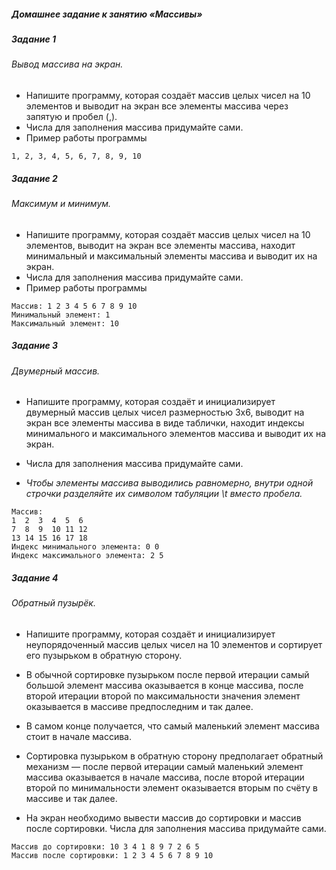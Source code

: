 


##### Домашнее задание к занятию «Массивы»

##### Задание 1

###### Вывод массива на экран.

- Напишите программу, которая создаёт массив целых чисел на 10 элементов и выводит на экран все элементы массива через запятую и пробел (,).
- Числа для заполнения массива придумайте сами.
- Пример работы программы

```
1, 2, 3, 4, 5, 6, 7, 8, 9, 10

```

##### Задание 2

###### Максимум и минимум.

- Напишите программу, которая создаёт массив целых чисел на 10 элементов, выводит на экран все элементы массива, находит минимальный и максимальный элементы массива и выводит их на экран.
- Числа для заполнения массива придумайте сами.
- Пример работы программы

```
Массив: 1 2 3 4 5 6 7 8 9 10
Минимальный элемент: 1
Максимальный элемент: 10

```

##### Задание 3

###### Двумерный массив.
- Напишите программу, которая создаёт и инициализирует двумерный массив целых чисел размерностью 3х6, выводит на экран все элементы массива в виде таблички, находит индексы минимального и максимального элементов массива и выводит их на экран. 
- Числа для заполнения массива придумайте сами.

- *Чтобы элементы массива выводились равномерно, внутри одной строчки разделяйте их символом табуляции \t вместо пробела.*

```
Массив:
1  2  3  4  5  6
7  8  9  10 11 12
13 14 15 16 17 18
Индекс минимального элемента: 0 0
Индекс максимального элемента: 2 5

```


##### Задание 4

###### Обратный пузырёк.

- Напишите программу, которая создаёт и инициализирует неупорядоченный массив целых чисел на 10 элементов и сортирует его пузырьком в обратную сторону.

- В обычной сортировке пузырьком после первой итерации самый большой элемент массива оказывается в конце массива, после второй итерации второй по максимальности значения элемент оказывается в массиве предпоследним и так далее. 
- В самом конце получается, что самый маленький элемент массива стоит в начале массива.

- Сортировка пузырьком в обратную сторону предполагает обратный механизм — после первой итерации самый маленький элемент массива оказывается в начале массива, после второй итерации второй по минимальности элемент оказывается вторым по счёту в массиве и так далее.

- На экран необходимо вывести массив до сортировки и массив после сортировки. Числа для заполнения массива придумайте сами.


```
Массив до сортировки: 10 3 4 1 8 9 7 2 6 5
Массив после сортировки: 1 2 3 4 5 6 7 8 9 10

```